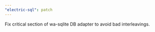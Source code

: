 ```yaml
---
"electric-sql": patch
---
```


Fix critical section of wa-sqlite DB adapter to avoid bad interleavings.
